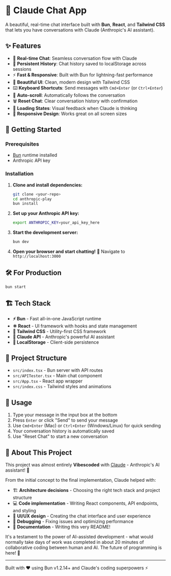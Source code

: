 # 🤖 Claude Chat App

A beautiful, real-time chat interface built with **Bun**, **React**, and **Tailwind CSS** that lets you have conversations with Claude (Anthropic's AI assistant).

## ✨ Features

- 💬 **Real-time Chat**: Seamless conversation flow with Claude
- 💾 **Persistent History**: Chat history saved to localStorage across sessions
- ⚡ **Fast & Responsive**: Built with Bun for lightning-fast performance
- 🎨 **Beautiful UI**: Clean, modern design with Tailwind CSS
- ⌨️ **Keyboard Shortcuts**: Send messages with `Cmd+Enter` (or `Ctrl+Enter`)
- 🔄 **Auto-scroll**: Automatically follows the conversation
- 🗑️ **Reset Chat**: Clear conversation history with confirmation
- 🤔 **Loading States**: Visual feedback when Claude is thinking
- 📱 **Responsive Design**: Works great on all screen sizes

## 🚀 Getting Started

### Prerequisites

- [Bun](https://bun.sh) runtime installed
- Anthropic API key

### Installation

1. **Clone and install dependencies:**
   ```bash
   git clone <your-repo>
   cd anthropic-play
   bun install
   ```

2. **Set up your Anthropic API key:**
   ```bash
   export ANTHROPIC_KEY=your_api_key_here
   ```

3. **Start the development server:**
   ```bash
   bun dev
   ```

4. **Open your browser and start chatting!** 🎉
   Navigate to `http://localhost:3000`

## 🛠️ For Production

```bash
bun start
```

## 🏗️ Tech Stack

- **⚡ Bun** - Fast all-in-one JavaScript runtime
- **⚛️ React** - UI framework with hooks and state management
- **🎨 Tailwind CSS** - Utility-first CSS framework
- **🤖 Claude API** - Anthropic's powerful AI assistant
- **💾 LocalStorage** - Client-side persistence

## 🔧 Project Structure

- `src/index.tsx` - Bun server with API routes
- `src/APITester.tsx` - Main chat component
- `src/App.tsx` - React app wrapper
- `src/index.css` - Tailwind styles and animations

## 🎯 Usage

1. Type your message in the input box at the bottom
2. Press `Enter` or click "Send" to send your message
3. Use `Cmd+Enter` (Mac) or `Ctrl+Enter` (Windows/Linux) for quick sending
4. Your conversation history is automatically saved
5. Use "Reset Chat" to start a new conversation

## 🤖 About This Project

This project was almost entirely **Vibescoded** with [Claude](https://claude.ai) - Anthropic's AI assistant! 🎉

From the initial concept to the final implementation, Claude helped with:
- 🏗️ **Architecture decisions** - Choosing the right tech stack and project structure
- 💻 **Code implementation** - Writing React components, API endpoints, and styling
- 🎨 **UI/UX design** - Creating the chat interface and user experience
- 🐛 **Debugging** - Fixing issues and optimizing performance
- 📝 **Documentation** - Writing this very README!

It's a testament to the power of AI-assisted development - what would normally take days of work was completed in about 20 minutes of collaborative coding between human and AI. The future of programming is here! 🚀

---

Built with ❤️ using Bun v1.2.14+ and Claude's coding superpowers ⚡